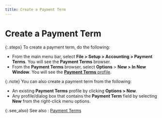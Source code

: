 ```yaml
---
title: Create a Payment Term
---
```


# Create a Payment Term


{:.steps}
To create a payment term, do the following:

- From the main  menu bar, select **File &gt; Setup &gt; 
 Accounting &gt; Payment Terms**. You will see the **Payment 
 Terms** browser.
- From the **Payment Terms** browser, select **Options** > **New 
 &gt; In New Window**. You will see the [**Payment Terms** profile]({{site.sc_baseurl}}/options/payment-information/payment-terms/set-up-a-payment-term/payment_terms_profile_general_tab.html).



{:.note}
You can also create a payment term from the following:

- An existing  **Payment Terms** profile by clicking  **Options &gt; New**.
- Any profile/dialog  box that contains the **Payment Term**  field by selecting **New** from the  right-click menu options.


{:.see_also}
See also
: [Payment Terms]({{site.sc_baseurl}}/options/payment-information/payment-terms/payment_terms.html)

